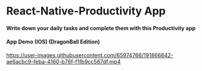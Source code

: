 # React-Native-Productivity App

####  Write down your daily tasks and complete them with this Productivity app 

####  App Demo (IOS) (DragonBall Edition)


https://user-images.githubusercontent.com/65974766/191866842-ae6acbc9-feba-4160-b76f-f1fb9cc567df.mp4


